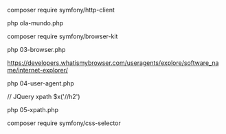 composer require symfony/http-client

php ola-mundo.php

composer require symfony/browser-kit

php 03-browser.php

https://developers.whatismybrowser.com/useragents/explore/software_name/internet-explorer/

php 04-user-agent.php

// JQuery xpath
$x('//h2')

php 05-xpath.php

composer require symfony/css-selector
